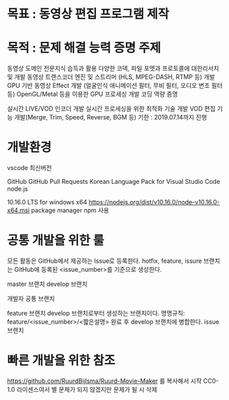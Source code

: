 # 목표 : 동영상 편집 프로그램 제작

# 목적 : 문제 해결 능력 증명 주제 

동영상 도메인 전문지식 습득과 활용
다양한 코덱, 파일 포맷과 프로토콜에 대한리서치 및 개발
동영상 트랜스코더 엔진 및 스트리머 (HLS, MPEG-DASH, RTMP 등) 개발
GPU 기반 동영상 Effect 개발 (얼굴인식 애니메이션 필터, 무비 필터, 오디오 변조 필터 등)
OpenGL/Metal 등을 이용한 GPU 프로세싱 개발
코딩 역량 증명

실시간 LIVE/VOD 인코더 개발
실시간 프로세싱을 위한 최적화 기술 개발
VOD 편집 기능 개발(Merge, Trim, Speed, Reverse, BGM 등)
기한 : 2019.07.14까지 진행

# 개발환경

vscode 최신버전

GitHub
GitHub Pull Requests
Korean Language Pack for Visual Studio Code
node.js

10.16.0 LTS for windows x64
https://nodejs.org/dist/v10.16.0/node-v10.16.0-x64.msi
package manager npm 사용

# 공통 개발을 위한 룰

모든 활동은 GitHub에서 제공하는 Issue로 등록한다. hotfix, feature, issure 브랜치는 GitHub에 등록된 <issue_number>를 기준으로 생성한다.

master 브랜치
develop 브랜치

개발자 공통 브랜치

feature 브랜치
develop 브랜치로부터 생성하는 브랜치이다.
명명규칙: feature/<issue_number>/<짧은설명>
완료 후 develop 브랜치에 병합한다.
issue 브랜치

# 빠른 개발을 위한 참조
https://github.com/RuurdBijlsma/Ruurd-Movie-Maker 를 복사해서 시작
CC0-1.0 라이센스여서 별 문제가 되지 않겠지만 문제가 될 시 삭제